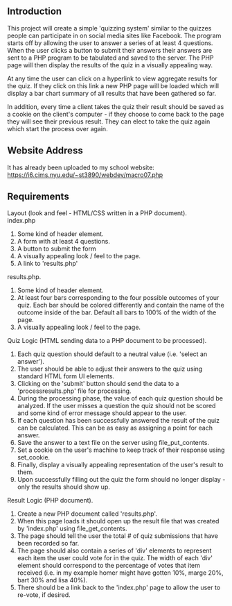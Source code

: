 ## Introduction
This project will create a simple 'quizzing system' similar to the quizzes people can participate in on social media sites like Facebook. The program starts off by allowing the user to answer a series of at least 4 questions. When the user clicks a button to submit their answers their answers are sent to a PHP program to be tabulated and saved to the server. The PHP page will then display the results of the quiz in a visually appealing way.  

At any time the user can click on a hyperlink to view aggregate results for the quiz. If they click on this link a new PHP page will be loaded which will display a bar chart summary of all results that have been gathered so far.  

In addition, every time a client takes the quiz their result should be saved as a cookie on the client's computer - if they choose to come back to the page they will see their previous result. They can elect to take the quiz again which start the process over again.  

## Website Address
It has already been uploaded to my school website:   
https://i6.cims.nyu.edu/~st3890/webdev/macro07.php

## Requirements
Layout (look and feel - HTML/CSS written in a PHP document).  
index.php  
1. Some kind of header element. 
2. A form with at least 4 questions.  
3. A button to submit the form
4. A visually appealing look / feel to the page.  
5. A link to 'results.php'  

results.php.  
1. Some kind of header element.  
2. At least four bars corresponding to the four possible outcomes of your quiz. Each bar should be colored differently and contain the name of the outcome inside of the bar. Default all bars to 100% of the width of the page.  
3. A visually appealing look / feel to the page.  

Quiz Logic (HTML sending data to a PHP document to be processed).  
1. Each quiz question should default to a neutral value (i.e. 'select an answer').  
2. The user should be able to adjust their answers to the quiz using standard HTML form UI elements.  
3. Clicking on the 'submit' button should send the data to a 'processresults.php' file for processing.  
4. During the processing phase, the value of each quiz question should be analyzed. If the user misses a question the quiz should not be scored and some kind of error message should appear to the user.  
5. If each question has been successfully answered the result of the quiz can be calculated. This can be as easy as assigning a point for each answer.  
6. Save the answer to a text file on the server using file_put_contents.  
7. Set a cookie on the user's machine to keep track of their response using set_cookie.  
8. Finally, display a visually appealing representation of the user's result to them.  
9. Upon successfully filling out the quiz the form should no longer display - only the results should show up.  

Result Logic (PHP document).  
1. Create a new PHP document called 'results.php'.  
2. When this page loads it should open up the result file that was created by 'index.php' using file_get_contents.  
3. The page should tell the user the total # of quiz submissions that have been recorded so far.  
4. The page should also contain a series of 'div' elements to represent each item the user could vote for in the quiz. The width of each 'div' element should correspond to the percentage of votes that item received (i.e. in my example homer might have gotten 10%, marge 20%, bart 30% and lisa 40%).  
5. There should be a link back to the 'index.php' page to allow the user to re-vote, if desired.  

